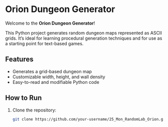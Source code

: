 # Orion Dungeon Generator

Welcome to the **Orion Dungeon Generator**!

This Python project generates random dungeon maps represented as ASCII grids. It’s ideal for learning procedural generation techniques and for use as a starting point for text-based games.

## Features
- Generates a grid-based dungeon map
- Customizable width, height, and wall density
- Easy-to-read and modifiable Python code

## How to Run

1. Clone the repository:
   ```bash
   git clone https://github.com/your-username/25_Mon_RandomLab_Orion.git
